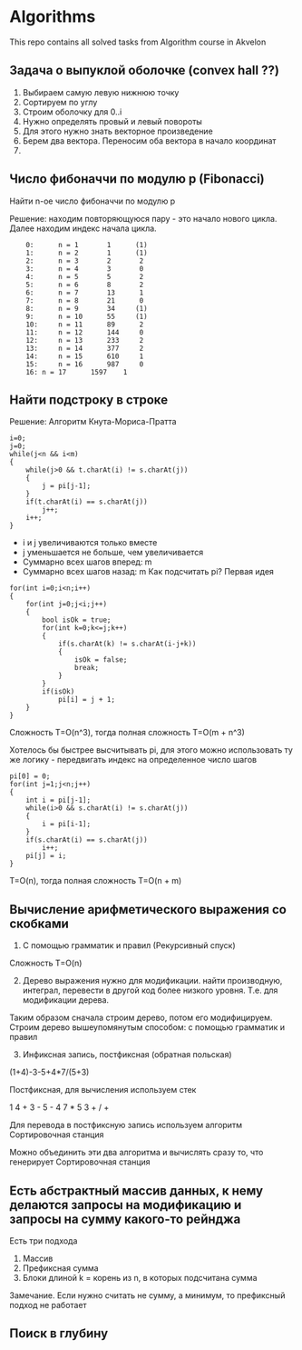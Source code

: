 # Algorithms
This repo contains all solved tasks from Algorithm course in Akvelon

## Задача о выпуклой оболочке (convex hall ??)
1. Выбираем самую левую нижнюю точку
1. Сортируем по углу
1. Строим оболочку для 0..i 
1. Нужно определять провый и левый повороты
1. Для этого нужно знать векторное произведение
1. Берем два вектора. Переносим оба вектора в начало координат
1. 

## Число фибоначчи по модулю p (Fibonacci)
Найти n-ое число фибоначчи по модулю p

Решение: находим повторяющуюся пару - это начало нового цикла. Далее находим индекс начала цикла. 
```
	0:      n = 1       1      (1)   
	1:      n = 2       1      (1)   
	2:      n = 3       2       2
	3:      n = 4       3       0
	4:      n = 5       5       2
	5:      n = 6       8       2
	6:      n = 7       13      1
	7:      n = 8       21      0
	8:      n = 9       34     (1)   
	9:      n = 10      55     (1)   
	10:     n = 11      89      2
	11:     n = 12      144     0
	12:     n = 13      233     2
	13:     n = 14      377     2
	14:     n = 15      610     1
	15:     n = 16      987     0
	16:	n = 17      1597    1
```
## Найти подстроку в строке
Решение: Алгоритм Кнута-Мориса-Пратта
```
i=0;
j=0;
while(j<n && i<m)
{
	while(j>0 && t.charAt(i) != s.charAt(j))
	{
		j = pi[j-1];
	}
	if(t.charAt(i) == s.charAt(j))
		j++;
	i++;
}
```
- i и j увеличиваются только вместе
- j уменьшается не больше, чем увеличивается
- Суммарно всех шагов вперед: m
- Суммарно всех шагов назад: m
Как подсчитать pi? Первая идея
```
for(int i=0;i<n;i++)
{
	for(int j=0;j<i;j++)
	{
		bool isOk = true;
		for(int k=0;k<=j;k++)
		{
			if(s.charAt(k) != s.charAt(i-j+k))
			{
				isOk = false;
				break;
			}
		}
		if(isOk)
			pi[i] = j + 1;
	}
}
```
Сложность T=O(n^3), тогда полная сложность T=O(m + n^3)

Хотелось бы быстрее высчитывать pi, для этого можно использовать ту же логику - передвигать индекс на определенное число шагов
```
pi[0] = 0;
for(int j=1;j<n;j++)
{
	int i = pi[j-1];
	while(i>0 && s.charAt(i) != s.charAt(j))
	{
		i = pi[i-1];
	}
	if(s.charAt(i) == s.charAt(j))
		i++;
	pi[j] = i;
}
```
T=O(n), тогда полная сложность T=O(n + m)

## Вычисление арифметического выражения со скобками
1. С помощью грамматик и правил (Рекурсивный спуск)

Сложность T=O(n)

2. Дерево выражения нужно для модификации. найти производную, интеграл, перевести в другой код более низкого уровня. Т.е. для модификации дерева. 

Таким образом сначала строим дерево, потом его модифицируем. Строим дерево вышеупомянутым способом: с помощью грамматик и правил

3. Инфиксная запись, постфиксная (обратная польская)

(1+4)-3-5+4*7/(5+3)

Постфиксная, для вычисления используем стек

1 4 + 3 - 5 - 4 7 * 5 3 + / +

Для перевода в постфиксную запись используем алгоритм Сортировочная станция

Можно объединить эти два алгоритма и вычислять сразу то, что генерирует Сортировочная станция

## Есть абстрактный массив данных, к нему делаются запросы на модификацию и запросы на сумму какого-то рейнджа
Есть три подхода
1. Массив
2. Префиксная сумма
3. Блоки длиной k = корень из n, в которых подсчитана сумма

Замечание. Если нужно считать не сумму, а минимум, то префиксный подход не работает



## Поиск в глубину         

							



